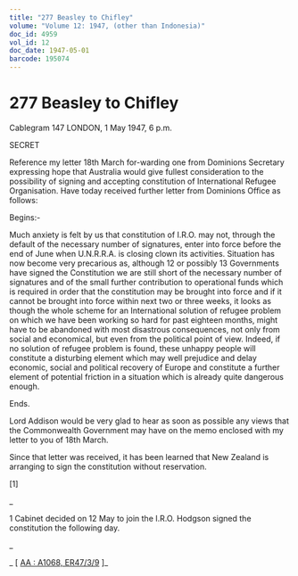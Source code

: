 ```yaml
---
title: "277 Beasley to Chifley"
volume: "Volume 12: 1947, (other than Indonesia)"
doc_id: 4959
vol_id: 12
doc_date: 1947-05-01
barcode: 195074
---
```


# 277 Beasley to Chifley

Cablegram 147 LONDON, 1 May 1947, 6 p.m.

SECRET

Reference my letter 18th March for-warding one from Dominions Secretary expressing hope that Australia would give fullest consideration to the possibility of signing and accepting constitution of International Refugee Organisation. Have today received further letter from Dominions Office as follows:

Begins:-

Much anxiety is felt by us that constitution of I.R.O. may not, through the default of the necessary number of signatures, enter into force before the end of June when U.N.R.R.A. is closing clown its activities. Situation has now become very precarious as, although 12 or possibly 13 Governments have signed the Constitution we are still short of the necessary number of signatures and of the small further contribution to operational funds which is required in order that the constitution may be brought into force and if it cannot be brought into force within next two or three weeks, it looks as though the whole scheme for an International solution of refugee problem on which we have been working so hard for past eighteen months, might have to be abandoned with most disastrous consequences, not only from social and economical, but even from the political point of view. Indeed, if no solution of refugee problem is found, these unhappy people will constitute a disturbing element which may well prejudice and delay economic, social and political recovery of Europe and constitute a further element of potential friction in a situation which is already quite dangerous enough.

Ends.

Lord Addison would be very glad to hear as soon as possible any views that the Commonwealth Government may have on the memo enclosed with my letter to you of 18th March.

Since that letter was received, it has been learned that New Zealand is arranging to sign the constitution without reservation.

[1]

_

1 Cabinet decided on 12 May to join the I.R.O. Hodgson signed the constitution the following day.

_

_ [ [AA : A1068, ER47/3/9](http://www.naa.gov.au/cgi-bin/Search?O=I&Number=195074) ]_
